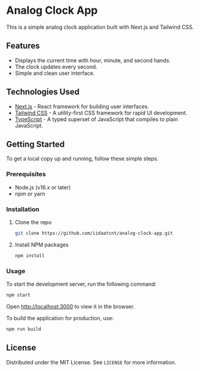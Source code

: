 # Analog Clock App

This is a simple analog clock application built with Next.js and Tailwind CSS.

## Features

- Displays the current time with hour, minute, and second hands.
- The clock updates every second.
- Simple and clean user interface.

## Technologies Used

- [Next.js](https://nextjs.org/) - React framework for building user interfaces.
- [Tailwind CSS](https://tailwindcss.com/) - A utility-first CSS framework for rapid UI development.
- [TypeScript](https://www.typescriptlang.org/) - A typed superset of JavaScript that compiles to plain JavaScript.

## Getting Started

To get a local copy up and running, follow these simple steps.

### Prerequisites

- Node.js (v16.x or later)
- npm or yarn

### Installation

1. Clone the repo
   ```sh
   git clone https://github.com/iidaatcnt/analog-clock-app.git
   ```
2. Install NPM packages
   ```sh
   npm install
   ```

### Usage

To start the development server, run the following command:

```sh
npm start
```

Open [http://localhost:3000](http://localhost:3000) to view it in the browser.

To build the application for production, use:

```sh
npm run build
```

## License

Distributed under the MIT License. See `LICENSE` for more information.